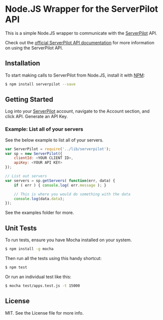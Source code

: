Node.JS Wrapper for the ServerPilot API
================

This is a simple Node.JS wrapper to communicate with the [ServerPilot](http://serverpilot.io) API.

Check out the [official ServerPilot API documentation](https://github.com/ServerPilot/API) for more information on using the ServerPilot API.

## Installation

To start making calls to ServerPilot from Node.JS, install it with [NPM](http://npmjs.org):

```sh
$ npm install serverpilot --save
```

## Getting Started

Log into your [ServerPilot](http://serverpilot.io) account, navigate to the Account section, and click API. Generate an API Key.

### Example: List all of your servers

See the below example to list all of your servers.

```js
var ServerPilot = require('../lib/serverpilot');
var sp = new ServerPilot({
    clientId: <YOUR CLIENT ID>,
    apiKey: <YOUR API KEY>
});

// List out servers
var servers = sp.getServers( function(err, data) {
    if ( err ) { console.log( err.message ); }

    // This is where you would do something with the data
    console.log(data.data);
});
```

See the examples folder for more.

## Unit Tests

To run tests, ensure you have Mocha installed on your system.

```sh
$ npm install -g mocha
```

Then run all the tests using this handy shortcut:

```sh
$ npm test
```

Or run an individual test like this:

```sh
$ mocha test/apps.test.js -t 15000
```

## License

MIT. See the License file for more info.